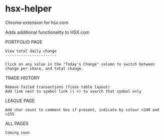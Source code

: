 # hsx-helper
Chrome extension for hsx.com

Adds additional functionality to HSX.com

  PORTFOLIO PAGE
  
    View total daily change
    -----------------------
  
    Click on any value in the "Today's Change" column to switch between change per share, and total change. 
    
  TRADE HISTORY
  
    Remove failed transactions (fixes table layout)
    Add link next to symbol link (| >) to search that symbol only

  LEAGUE PAGE
    
    Add char count to comment box if present, indicate by colour >240 and >255
    
  ALL PAGES
  
    Coming soon
